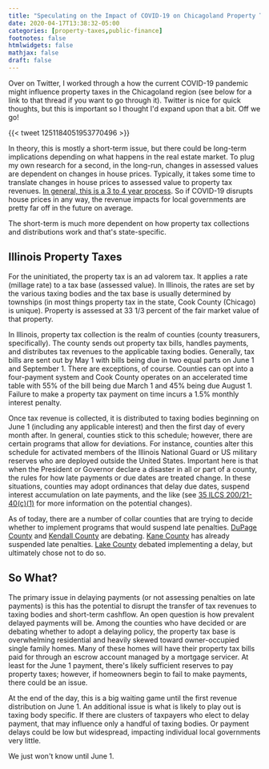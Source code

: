 ```yaml
---
title: "Speculating on the Impact of COVID-19 on Chicagoland Property Taxes"
date: 2020-04-17T13:38:32-05:00
categories: [property-taxes,public-finance]
footnotes: false
htmlwidgets: false
mathjax: false
draft: false
---
```

Over on Twitter, I worked through a how the current COVID-19 pandemic might influence property taxes in the Chicagoland region (see below for a link to that thread if you want to go through it). Twitter is nice for quick thoughts, but this is important so I thought I'd expand upon that a bit. Off we go!

<!--more-->

{{< tweet 1251184051953770496 >}}

In theory, this is mostly a short-term issue, but there could be long-term implications depending on what happens in the real estate market. To plug my own research for a second, in the long-run, changes in assessed values are dependent on changes in house prices. Typically, it takes some time to translate changes in house prices to assessed value to property tax revenues. [In general, this is a 3 to 4 year process](https://dx.doi.org/10.1111/grow.12261). So if COVID-19 disrupts house prices in any way, the revenue impacts for local governments are pretty far off in the future on average.

The short-term is much more dependent on how property tax collections and distributions work and that's state-specific.

## Illinois Property Taxes
For the uninitiated, the property tax is an ad valorem tax. It applies a rate (millage rate) to a tax base (assessed value). In Illinois, the rates are set by the various taxing bodies and the tax base is usually determined by townships (in most things property tax in the state, Cook County (Chicago) is unique). Property is assessed at 33 1/3 percent of the fair market value of that property.

In Illinois, property tax collection is the realm of counties (county treasurers, specifically). The county sends out property tax bills, handles payments, and distributes tax revenues to the applicable taxing bodies. Generally, tax bills are sent out by May 1 with bills being due in two equal parts on June 1 and September 1. There are exceptions, of course. Counties can opt into a four-payment system and Cook County operates on an accelerated time table with 55% of the bill being due March 1 and 45% being due August 1. Failure to make a property tax payment on time incurs a 1.5% monthly interest penalty.

Once tax revenue is collected, it is distributed to taxing bodies beginning on June 1 (including any applicable interest) and then the first day of every month after. In general, counties stick to this schedule; however, there are certain programs that allow for deviations. For instance, counties alter this schedule for activated members of the Illinois National Guard or US military reserves who are deployed outside the United States. Important here is that when the President or Governor declare a disaster in all or part of a county, the rules for how late payments or due dates are treated change. In these situations, counties may adopt ordinances that delay due dates, suspend interest accumulation on late payments, and the like (see [35 ILCS 200/21-40(c)(1)](http://www.ilga.gov/legislation/ilcs/documents/003502000K21-40.htm) for more information on the potential changes).

As of today, there are a number of collar counties that are trying to decide whether to implement programs that would suspend late penalties. [DuPage County](https://www.dailyherald.com/news/20200413/dupage-could-waive-late-fees-on-property-taxes?cid=search) and [Kendall County](https://www.chicagotribune.com/suburbs/aurora-beacon-news/ct-abn-kendall-finances-st-0410-20200409-4ymqzu7vwjfexoaih3hug66skm-story.html#nt=msftsearch) are debating. [Kane County](https://www.dailyherald.com/news/20200415/kane-county-waives-penalty-for-late-property-tax-payments-) has already suspended late penalties. [Lake County](https://www.dailyherald.com/news/20200416/lake-county-panel-says-no-to-delay-in-property-tax-deadlines) debated implementing a delay, but ultimately chose not to do so.

## So What?
The primary issue in delaying payments (or not assessing penalties on late payments) is this has the potential to disrupt the transfer of tax revenues to taxing bodies and short-term cashflow. An open question is how prevalent delayed payments will be. Among the counties who have decided or are debating whether to adopt a delaying policy, the property tax base is overwhelming residential and heavily skewed toward owner-occupied single family homes. Many of these homes will have their property tax bills paid for through an escrow account managed by a mortgage servicer. At least for the June 1 payment, there's likely sufficient reserves to pay property taxes; however, if homeowners begin to fail to make payments, there could be an issue.

At the end of the day, this is a big waiting game until the first revenue distribution on June 1. An additional issue is what is likely to play out is taxing body specific. If there are clusters of taxpayers who elect to delay payment, that may influence only a handful of taxing bodies. Or payment delays could be low but widespread, impacting individual local governments very little.

We just won't know until June 1.
